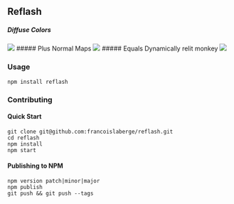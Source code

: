 ## Reflash

##### Diffuse Colors
<img src="http://francoislaberge.com/reflash/texture/monkey-diffuse.png"/>
##### Plus Normal Maps
<img src="http://francoislaberge.com/reflash/texture/monkey-normals.png"/>
##### Equals Dynamically relit monkey
<img src="http://francoislaberge.com/reflash/texture/monkey-final.png"/>

### Usage

```
npm install reflash
```

### Contributing

#### Quick Start
```
git clone git@github.com:francoislaberge/reflash.git
cd reflash
npm install
npm start
```

#### Publishing to NPM

```
npm version patch|minor|major
npm publish
git push && git push --tags
```
